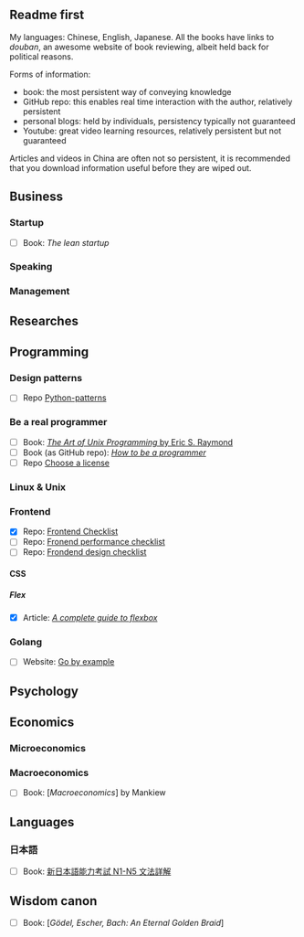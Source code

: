 
## Readme first

My languages: Chinese, English, Japanese. All the books have links to *douban*, an awesome website of book reviewing, albeit held back for political reasons.

Forms of information:
  - book: the most persistent way of conveying knowledge
  - GitHub repo: this enables real time interaction with the author, relatively persistent
  - personal blogs: held by individuals, persistency typically not guaranteed 
  - Youtube: great video learning resources, relatively persistent but not guaranteed

Articles and videos in China are often not so persistent, it is recommended that you download information useful before they are wiped out.


## Business

### Startup

- [ ] Book: *The lean startup*
 
### Speaking


### Management


## Researches

## Programming


### Design patterns

- [ ] Repo [Python-patterns](https://github.com/faif/python-patterns)



### Be a real programmer

- [ ] Book: [*The Art of Unix Programming* by Eric S. Raymond](https://book.douban.com/subject/1229959/)
- [ ] Book (as GitHub repo): [*How to be a programmer*](https://github.com/braydie/HowToBeAProgrammer)
- [ ] Repo [Choose a license](https://github.com/github/choosealicense.com)
 
### Linux & Unix

### Frontend

- [x] Repo: [Frontend Checklist](https://github.com/thedaviddias/Front-End-Checklist)
- [ ] Repo: [Fronend performance checklist](https://github.com/thedaviddias/Front-End-Performance-Checklist)
- [ ] Repo: [Frondend design checklist](https://github.com/thedaviddias/Front-End-Design-Checklist)

#### CSS

##### Flex

- [x] Article: [*A complete guide to flexbox*](https://css-tricks.com/snippets/css/a-guide-to-flexbox/)

### Golang

- [ ] Website: [Go by example](https://gobyexample.com/)


## Psychology



## Economics

### Microeconomics

### Macroeconomics

- [ ] Book: [*Macroeconomics*] by Mankiew


## Languages

### 日本語

- [ ] Book: [新日本語能力考試 N1-N5 文法詳解](https://book.douban.com/subject/26588441/)


## Wisdom canon

- [ ] Book: [*Gödel, Escher, Bach: An Eternal Golden Braid*]



